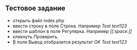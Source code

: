 ## Тестовое задание

- открыть файл index.php
- ввести строку в поле Строка. Например <i>Test text123</i>
- ввести шаблон в поле Регулярка. Например <i>[[:space:]]</i>
- кликнуть Проверить. 
- В поле Вывод отобразится результат <i>OK Test text123</i>